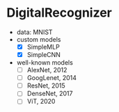 # DigitalRecognizer

- data: MNIST
- custom models
   - [X] SimpleMLP
   - [X] SimpleCNN
- well-known models
   - [ ] AlexNet, 2012
   - [ ] GoogLenet, 2014
   - [ ] ResNet, 2015
   - [ ] DenseNet, 2017
   - [ ] ViT, 2020
